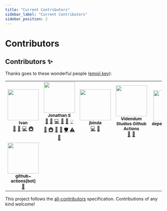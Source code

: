 ```yaml
---
title: "Current Contributors"
sidebar_label: "Current Contributors"
sidebar_position: 2
---
```


<!-- @format -->

# Contributors

## Contributors ✨

Thanks goes to these wonderful people ([emoji key](https://allcontributors.org/docs/en/emoji-key)):

<!-- ALL-CONTRIBUTORS-LIST:START - Do not remove or modify this section -->
<!-- prettier-ignore-start -->
<!-- markdownlint-disable -->
<table>
  <tbody>
    <tr>
      <td align="center"><a href="https://github.com/IvanFon"><img src="https://avatars.githubusercontent.com/u/1174413?v=4?s=100" width="100px;" alt=""/><br /><sub><b>Ivan</b></sub></a><br /><a href="#ideas-IvanFon" title="Ideas, Planning, & Feedback">🤔</a> <a href="https://github.com/Resnovas/smartcloud/commits?author=IvanFon" title="Documentation">📖</a> <a href="https://github.com/Resnovas/smartcloud/commits?author=IvanFon" title="Code">💻</a> <a href="#infra-IvanFon" title="Infrastructure (Hosting, Build-Tools, etc)">🚇</a></td>
      <td align="center"><a href="https://keybase.io/TGTGamer"><img src="https://avatars.githubusercontent.com/u/11413796?v=4?s=100" width="100px;" alt=""/><br /><sub><b>Jonathan S</b></sub></a><br /><a href="#question-TGTGamer" title="Answering Questions">💬</a> <a href="https://github.com/Resnovas/smartcloud/issues?q=author%3ATGTGamer" title="Bug reports">🐛</a> <a href="https://github.com/Resnovas/smartcloud/commits?author=TGTGamer" title="Code">💻</a> <a href="#design-TGTGamer" title="Design">🎨</a> <a href="https://github.com/Resnovas/smartcloud/commits?author=TGTGamer" title="Documentation">📖</a> <a href="#example-TGTGamer" title="Examples">💡</a> <a href="#ideas-TGTGamer" title="Ideas, Planning, & Feedback">🤔</a> <a href="#infra-TGTGamer" title="Infrastructure (Hosting, Build-Tools, etc)">🚇</a> <a href="#maintenance-TGTGamer" title="Maintenance">🚧</a> <a href="#projectManagement-TGTGamer" title="Project Management">📆</a> <a href="#security-TGTGamer" title="Security">🛡️</a> <a href="https://github.com/Resnovas/smartcloud/commits?author=TGTGamer" title="Tests">⚠️</a> <a href="#tool-TGTGamer" title="Tools">🔧</a></td>
      <td align="center"><a href="https://github.com/jbinda"><img src="https://avatars.githubusercontent.com/u/21242757?v=4?s=100" width="100px;" alt=""/><br /><sub><b>jbinda</b></sub></a><br /><a href="https://github.com/Resnovas/smartcloud/commits?author=jbinda" title="Code">💻</a> <a href="#maintenance-jbinda" title="Maintenance">🚧</a></td>
      <td align="center"><a href="https://github.com/VidendumStudios"><img src="https://avatars.githubusercontent.com/u/68557851?v=4?s=100" width="100px;" alt=""/><br /><sub><b>Videndum Studios Github Actions</b></sub></a><br /><a href="#projectManagement-VidendumStudios" title="Project Management">📆</a> <a href="#tool-VidendumStudios" title="Tools">🔧</a></td>
      <td align="center"><a href="https://github.com/apps/dependabot"><img src="https://avatars.githubusercontent.com/in/29110?v=4?s=100" width="100px;" alt=""/><br /><sub><b>dependabot[bot]</b></sub></a><br /><a href="#plugin-dependabot[bot]" title="Plugin/utility libraries">🔌</a></td>
      <td align="center"><a href="https://fossa.com/"><img src="https://avatars.githubusercontent.com/u/29791463?v=4?s=100" width="100px;" alt=""/><br /><sub><b>fossabot</b></sub></a><br /><a href="#security-fossabot" title="Security">🛡️</a></td>
      <td align="center"><a href="https://github.com/web-flow"><img src="https://avatars.githubusercontent.com/u/19864447?v=4?s=100" width="100px;" alt=""/><br /><sub><b>GitHub Web Flow</b></sub></a><br /><a href="#projectManagement-web-flow" title="Project Management">📆</a></td>
    </tr>
    <tr>
      <td align="center"><a href="https://github.com/apps/github-actions"><img src="https://avatars.githubusercontent.com/in/15368?v=4?s=100" width="100px;" alt=""/><br /><sub><b>github-actions[bot]</b></sub></a><br /><a href="#projectManagement-github-actions[bot]" title="Project Management">📆</a></td>
    </tr>
  </tbody>
</table>

<!-- markdownlint-restore -->
<!-- prettier-ignore-end -->

<!-- ALL-CONTRIBUTORS-LIST:END -->

This project follows the [all-contributors](https://github.com/all-contributors/all-contributors) specification. Contributions of any kind welcome!
